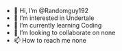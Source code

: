 - 👋 Hi, I’m @Randomguy192
- 👀 I’m interested in Undertale
- 🌱 I’m currently learning Coding
- 💞️ I’m looking to collaborate on none
- 📫 How to reach me none

<!---
Randomguy192/Randomguy192 is a ✨ special ✨ repository because its `README.md` (this file) appears on your GitHub profile.
You can click the Preview link to take a look at your changes.
--->

